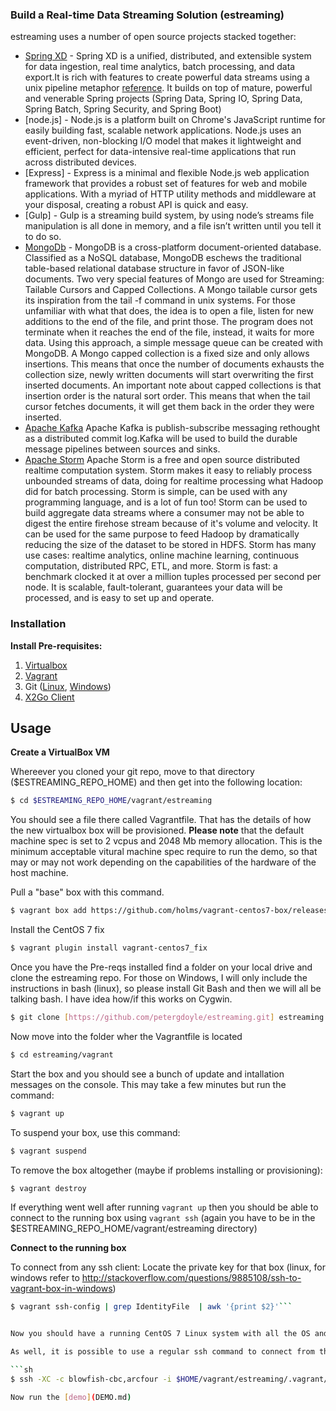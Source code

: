 

### Build a Real-time Data Streaming Solution (estreaming) 

estreaming uses a number of open source projects stacked together:

* [Spring XD](http://projects.spring.io/spring-xd/) - Spring XD is a unified, distributed, and extensible system for data ingestion, real time analytics, batch processing, and data export.It is rich with features to create powerful data streams using a unix pipeline metaphor [reference](http://docs.spring.io/spring-xd/docs/1.2.0.RELEASE/reference/html/). It builds on top of mature, powerful and venerable Spring projects (Spring Data, Spring IO, Spring Data, Spring Batch, Spring Security, and Spring Boot)
* [node.js] - Node.js is a platform built on Chrome's JavaScript runtime for easily building fast, scalable network applications. Node.js uses an event-driven, non-blocking I/O model that makes it lightweight and efficient, perfect for data-intensive real-time applications that run across distributed devices.
* [Express] - Express is a minimal and flexible Node.js web application framework that provides a robust set of features for web and mobile applications. With a myriad of HTTP utility methods and middleware at your disposal, creating a robust API is quick and easy.
* [Gulp] - Gulp is a streaming build system, by using node’s streams file manipulation is all done in memory, and a file isn’t written until you tell it to do so.
* [MongoDb](https://www.mongodb.org/) - MongoDB is a cross-platform document-oriented database. Classified as a NoSQL database, MongoDB eschews the traditional table-based relational database structure in favor of JSON-like documents. Two very special features of Mongo are used for Streaming: Tailable Cursors and Capped Collections. A Mongo tailable cursor gets its inspiration from the tail -f command in unix systems. For those unfamiliar with what that does, the idea is to open a file, listen for new additions to the end of the file, and print those. The program does not terminate when it reaches the end of the file, instead, it waits for more data. Using this approach, a simple message queue can be created with MongoDB. A Mongo capped collection is a fixed size and only allows insertions. This means that once the number of documents exhausts the collection size, newly written documents will start overwriting the first inserted documents. An important note about capped collections is that insertion order is the natural sort order. This means that when the tail cursor fetches documents, it will get them back in the order they were inserted. 
* [Apache Kafka](http://kafka.apache.org/) Apache Kafka is publish-subscribe messaging rethought as a distributed commit log.Kafka will be used to build the durable message pipelines between sources and sinks. 
* [Apache Storm](https://storm.apache.org/)  Apache Storm is a free and open source distributed realtime computation system. Storm makes it easy to reliably process unbounded streams of data, doing for realtime processing what Hadoop did for batch processing. Storm is simple, can be used with any programming language, and is a lot of fun too! Storm can be used to build aggregate data streams where a consumer may not be able to digest the entire firehose stream because of it's volume and velocity. It can be used for the same purpose to feed Hadoop by dramatically reducing the size of the dataset to be stored in HDFS. Storm has many use cases: realtime analytics, online machine learning, continuous computation, distributed RPC, ETL, and more. Storm is fast: a benchmark clocked it at over a million tuples processed per second per node. It is scalable, fault-tolerant, guarantees your data will be processed, and is easy to set up and operate. 

### Installation
**Install Pre-requisites:**

1. [Virtualbox](https://www.virtualbox.org/wiki/Downloads)
2. [Vagrant](https://www.vagrantup.com/downloads.html)
3. Git ([Linux](), [Windows](https://msysgit.github.io/))
5. [X2Go Client](http://wiki.x2go.org/doku.php/download:start)


## Usage

**Create a VirtualBox VM**

Whereever you cloned your git repo, move to that directory ($ESTREAMING_REPO_HOME) and then get into the following location:

```sh
$ cd $ESTREAMING_REPO_HOME/vagrant/estreaming
```

You should see a file there called Vagrantfile. That has the details of how the new virtualbox box will be provisioned. **Please note** that the default machine spec is set to 2 vcpus and 2048 Mb memory allocation. This is the minimum acceptable vitural machine spec require to run the demo, so that may or may not work depending on the capabilities of the hardware of the host machine.

Pull a "base" box with this command. 
```sh
$ vagrant box add https://github.com/holms/vagrant-centos7-box/releases/download/7.1.1503.001/CentOS-7.1.1503-x86_64-netboot.box -- name  CentOS-7.1.1503-x86_64
```
Install the CentOS 7 fix
```sh
$ vagrant plugin install vagrant-centos7_fix
```
Once you have the Pre-reqs installed find a folder on your local drive and clone the estreaming repo. For those on Windows, I will only include the instructions in bash (linux), so please install Git Bash  and then we will all be talking bash. I have idea how/if this works on Cygwin. 

```sh
$ git clone [https://github.com/petergdoyle/estreaming.git] estreaming
```
Now move into the folder wher the Vagrantfile is located
```sh
$ cd estreaming/vagrant
```

Start the box and you should see a bunch of update and intallation messages on the console. This may take a few minutes but run the command:

```sh
$ vagrant up
```

To suspend your box, use this command:

```sh
$ vagrant suspend
```

To remove the box altogether (maybe if problems installing or provisioning):

```sh
$ vagrant destroy
```

If everything went well after running ```vagrant up``` then you should be able to connect to the running box using ```vagrant ssh``` (again you have to be in the $ESTREAMING_REPO_HOME/vagrant/estreaming directory)


**Connect to the running box**

To connect from any ssh client:
Locate the private key for that box (linux, for windows refer to http://stackoverflow.com/questions/9885108/ssh-to-vagrant-box-in-windows)

```sh
$ vagrant ssh-config | grep IdentityFile  | awk '{print $2}'```


Now you should have a running CentOS 7 Linux system with all the OS and estreaming components installed for you. Now you will be connect to the running system using X2Go.Once you have the location of the rsa private_key identified (mine happened to be $HOME/vagrant/estreaming/.vagrant/machines/default/virtualbox/private_key), connect to the the running virtual machine using X2Go. Add a new connection using the name "vagrant"and NO password but you must specify the location of the rsa private_key file you found with the previous command. As well under the window manager option, specify XFCE as the desktop manager. It will not work without these options. 

As well, it is possible to use a regular ssh command to connect from the command line (on the host machine but we are going to open up a lot of terminals so that is not recommended)

```sh
$ ssh -XC -c blowfish-cbc,arcfour -i $HOME/vagrant/estreaming/.vagrant/machines/default/virtualbox/private_key -l vagrant -p 2222 127.0.0.1```

Now run the [demo](DEMO.md)



